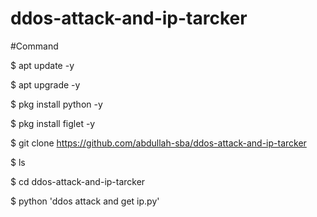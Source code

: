 # ddos-attack-and-ip-tarcker

#Command 

$ apt update -y

$ apt upgrade -y

$ pkg install python -y

$ pkg install figlet -y

$ git clone https://github.com/abdullah-sba/ddos-attack-and-ip-tarcker

$ ls

$ cd ddos-attack-and-ip-tarcker

$ python 'ddos attack and get ip.py'
